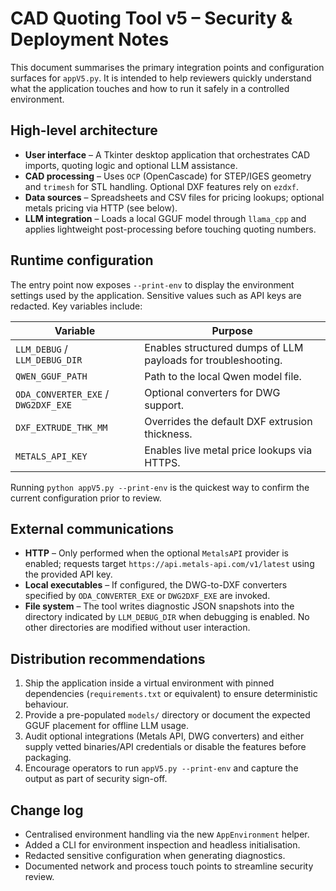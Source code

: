 # CAD Quoting Tool v5 – Security & Deployment Notes

This document summarises the primary integration points and configuration
surfaces for `appV5.py`.  It is intended to help reviewers quickly understand
what the application touches and how to run it safely in a controlled
environment.

## High-level architecture

* **User interface** – A Tkinter desktop application that orchestrates CAD
  imports, quoting logic and optional LLM assistance.
* **CAD processing** – Uses `OCP` (OpenCascade) for STEP/IGES geometry and
  `trimesh` for STL handling.  Optional DXF features rely on `ezdxf`.
* **Data sources** – Spreadsheets and CSV files for pricing lookups; optional
  metals pricing via HTTP (see below).
* **LLM integration** – Loads a local GGUF model through `llama_cpp` and
  applies lightweight post-processing before touching quoting numbers.

## Runtime configuration

The entry point now exposes `--print-env` to display the environment settings
used by the application.  Sensitive values such as API keys are redacted.  Key
variables include:

| Variable | Purpose |
| --- | --- |
| `LLM_DEBUG` / `LLM_DEBUG_DIR` | Enables structured dumps of LLM payloads for troubleshooting. |
| `QWEN_GGUF_PATH` | Path to the local Qwen model file. |
| `ODA_CONVERTER_EXE` / `DWG2DXF_EXE` | Optional converters for DWG support. |
| `DXF_EXTRUDE_THK_MM` | Overrides the default DXF extrusion thickness. |
| `METALS_API_KEY` | Enables live metal price lookups via HTTPS. |

Running `python appV5.py --print-env` is the quickest way to confirm the current
configuration prior to review.

## External communications

* **HTTP** – Only performed when the optional `MetalsAPI` provider is enabled;
  requests target `https://api.metals-api.com/v1/latest` using the provided API
  key.
* **Local executables** – If configured, the DWG-to-DXF converters specified by
  `ODA_CONVERTER_EXE` or `DWG2DXF_EXE` are invoked.
* **File system** – The tool writes diagnostic JSON snapshots into the
  directory indicated by `LLM_DEBUG_DIR` when debugging is enabled.  No other
  directories are modified without user interaction.

## Distribution recommendations

1. Ship the application inside a virtual environment with pinned dependencies
   (`requirements.txt` or equivalent) to ensure deterministic behaviour.
2. Provide a pre-populated `models/` directory or document the expected GGUF
   placement for offline LLM usage.
3. Audit optional integrations (Metals API, DWG converters) and either supply
   vetted binaries/API credentials or disable the features before packaging.
4. Encourage operators to run `appV5.py --print-env` and capture the output as
   part of security sign-off.

## Change log

* Centralised environment handling via the new `AppEnvironment` helper.
* Added a CLI for environment inspection and headless initialisation.
* Redacted sensitive configuration when generating diagnostics.
* Documented network and process touch points to streamline security review.

